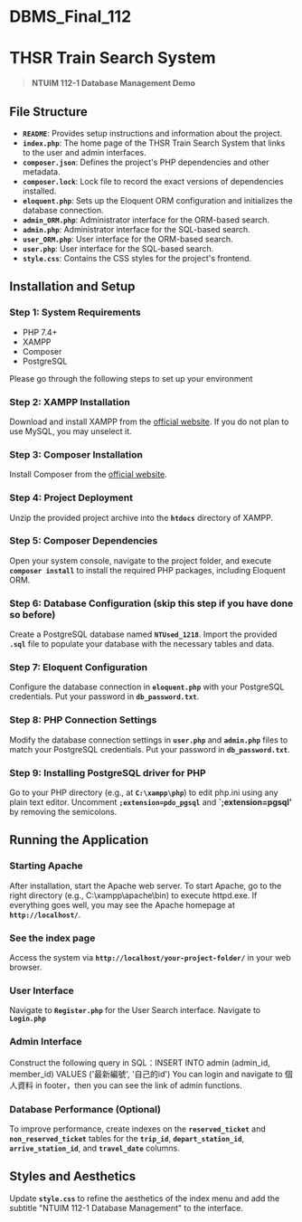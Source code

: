 # DBMS_Final_112

# **THSR Train Search System**

> **NTUIM 112-1 Database Management Demo**
> 

## File Structure

- **`README`**: Provides setup instructions and information about the project.
- **`index.php`**: The home page of the THSR Train Search System that links to the user and admin interfaces.
- **`composer.json`**: Defines the project's PHP dependencies and other metadata.
- **`composer.lock`**: Lock file to record the exact versions of dependencies installed.
- **`eloquent.php`**: Sets up the Eloquent ORM configuration and initializes the database connection.
- **`admin_ORM.php`**: Administrator interface for the ORM-based search.
- **`admin.php`**: Administrator interface for the SQL-based search.
- **`user_ORM.php`**: User interface for the ORM-based search.
- **`user.php`**: User interface for the SQL-based search.
- **`style.css`**: Contains the CSS styles for the project's frontend.







## **Installation and Setup**

### **Step 1: System Requirements** 

- PHP 7.4+
- XAMPP
- Composer
- PostgreSQL

Please go through the following steps to set up your environment

### **Step 2: XAMPP Installation**

Download and install XAMPP from the [official website](https://www.apachefriends.org/index.html). If you do not plan to use MySQL, you may unselect it. 

### **Step 3: Composer Installation**

Install Composer from the [official website](https://getcomposer.org/download/).

### **Step 4: Project Deployment**

Unzip the provided project archive into the **`htdocs`** directory of XAMPP.

### **Step 5: Composer Dependencies**

Open your system console, navigate to the project folder, and execute **`composer install`** to install the required PHP packages, including Eloquent ORM. 

### **Step 6: Database Configuration** (skip this step if you have done so before)

Create a PostgreSQL database named **`NTUsed_1218`**. Import the provided **`.sql`** file to populate your database with the necessary tables and data.

### **Step 7: Eloquent Configuration**

Configure the database connection in **`eloquent.php`** with your PostgreSQL credentials. Put your password in **`db_password.txt`**. 

### **Step 8: PHP Connection Settings**

Modify the database connection settings in **`user.php`** and **`admin.php`** files to match your PostgreSQL credentials. Put your password in **`db_password.txt`**. 

### **Step 9: Installing PostgreSQL driver for PHP**

Go to your PHP directory (e.g., at **`C:\xampp\php`**) to edit php.ini using any plain text editor. Uncomment **`;extension=pdo_pgsql`** and **`;extension=pgsql'** by removing the semicolons. 









## **Running the Application**

### **Starting Apache**

After installation, start the Apache web server. To start Apache, go to the right directory (e.g., C:\xampp\apache\bin) to execute httpd.exe. If everything goes well, you may see the Apache homepage at **`http://localhost/`**.  

### **See the index page**

Access the system via **`http://localhost/your-project-folder/`** in your web browser.

### **User Interface**

Navigate to **`Register.php`** for the User Search interface.
Navigate to **`Login.php`**

### **Admin Interface**
Construct the following query in SQL：INSERT INTO admin (admin_id, member_id) VALUES ('最新編號', '自己的id')
You can login and navigate to 個人資料 in footer，then you can see the link of admin functions.


### **Database Performance (Optional)**

To improve performance, create indexes on the **`reserved_ticket`** and **`non_reserved_ticket`** tables for the **`trip_id`**, **`depart_station_id`**, **`arrive_station_id`**, and **`travel_date`** columns.

## **Styles and Aesthetics**

Update **`style.css`** to refine the aesthetics of the index menu and add the subtitle "NTUIM 112-1 Database Management" to the interface.
